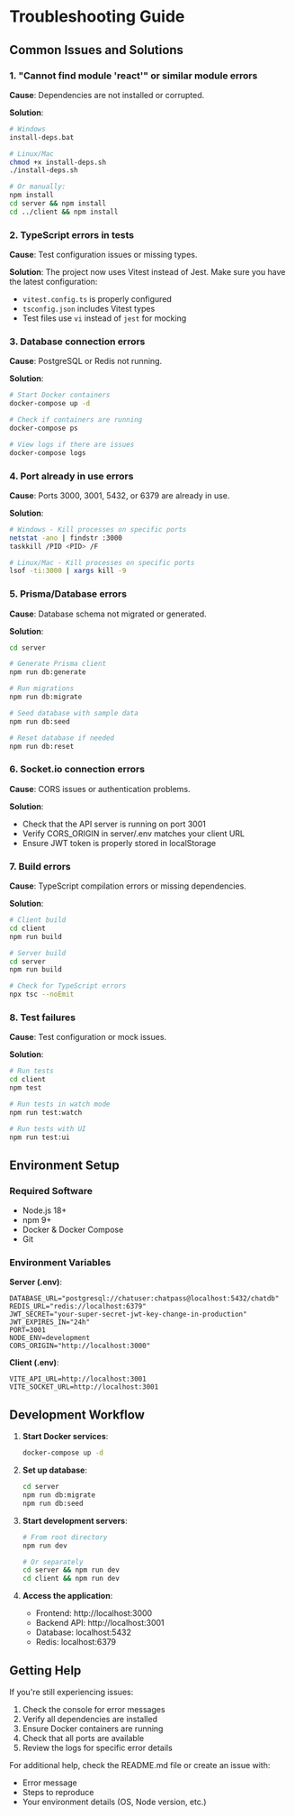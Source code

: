 # Troubleshooting Guide

## Common Issues and Solutions

### 1. "Cannot find module 'react'" or similar module errors

**Cause**: Dependencies are not installed or corrupted.

**Solution**:
```bash
# Windows
install-deps.bat

# Linux/Mac
chmod +x install-deps.sh
./install-deps.sh

# Or manually:
npm install
cd server && npm install
cd ../client && npm install
```

### 2. TypeScript errors in tests

**Cause**: Test configuration issues or missing types.

**Solution**: The project now uses Vitest instead of Jest. Make sure you have the latest configuration:
- `vitest.config.ts` is properly configured
- `tsconfig.json` includes Vitest types
- Test files use `vi` instead of `jest` for mocking

### 3. Database connection errors

**Cause**: PostgreSQL or Redis not running.

**Solution**:
```bash
# Start Docker containers
docker-compose up -d

# Check if containers are running
docker-compose ps

# View logs if there are issues
docker-compose logs
```

### 4. Port already in use errors

**Cause**: Ports 3000, 3001, 5432, or 6379 are already in use.

**Solution**:
```bash
# Windows - Kill processes on specific ports
netstat -ano | findstr :3000
taskkill /PID <PID> /F

# Linux/Mac - Kill processes on specific ports
lsof -ti:3000 | xargs kill -9
```

### 5. Prisma/Database errors

**Cause**: Database schema not migrated or generated.

**Solution**:
```bash
cd server

# Generate Prisma client
npm run db:generate

# Run migrations
npm run db:migrate

# Seed database with sample data
npm run db:seed

# Reset database if needed
npm run db:reset
```

### 6. Socket.io connection errors

**Cause**: CORS issues or authentication problems.

**Solution**:
- Check that the API server is running on port 3001
- Verify CORS_ORIGIN in server/.env matches your client URL
- Ensure JWT token is properly stored in localStorage

### 7. Build errors

**Cause**: TypeScript compilation errors or missing dependencies.

**Solution**:
```bash
# Client build
cd client
npm run build

# Server build
cd server
npm run build

# Check for TypeScript errors
npx tsc --noEmit
```

### 8. Test failures

**Cause**: Test configuration or mock issues.

**Solution**:
```bash
# Run tests
cd client
npm test

# Run tests in watch mode
npm run test:watch

# Run tests with UI
npm run test:ui
```

## Environment Setup

### Required Software
- Node.js 18+ 
- npm 9+
- Docker & Docker Compose
- Git

### Environment Variables

**Server (.env)**:
```env
DATABASE_URL="postgresql://chatuser:chatpass@localhost:5432/chatdb"
REDIS_URL="redis://localhost:6379"
JWT_SECRET="your-super-secret-jwt-key-change-in-production"
JWT_EXPIRES_IN="24h"
PORT=3001
NODE_ENV=development
CORS_ORIGIN="http://localhost:3000"
```

**Client (.env)**:
```env
VITE_API_URL=http://localhost:3001
VITE_SOCKET_URL=http://localhost:3001
```

## Development Workflow

1. **Start Docker services**:
   ```bash
   docker-compose up -d
   ```

2. **Set up database**:
   ```bash
   cd server
   npm run db:migrate
   npm run db:seed
   ```

3. **Start development servers**:
   ```bash
   # From root directory
   npm run dev
   
   # Or separately
   cd server && npm run dev
   cd client && npm run dev
   ```

4. **Access the application**:
   - Frontend: http://localhost:3000
   - Backend API: http://localhost:3001
   - Database: localhost:5432
   - Redis: localhost:6379

## Getting Help

If you're still experiencing issues:

1. Check the console for error messages
2. Verify all dependencies are installed
3. Ensure Docker containers are running
4. Check that all ports are available
5. Review the logs for specific error details

For additional help, check the README.md file or create an issue with:
- Error message
- Steps to reproduce
- Your environment details (OS, Node version, etc.)